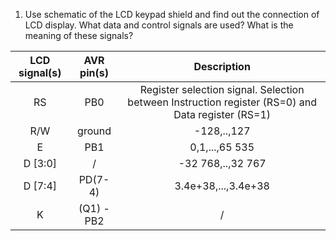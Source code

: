 1. Use schematic of the LCD keypad shield and find out the connection of LCD display. What data and control signals are used? What is the meaning of these signals?


| **LCD signal(s)** | **AVR pin(s)**|**Description** |
| :-: | :-: | :-: |
| RS | PB0 | Register selection signal. Selection between Instruction register (RS=0) and Data register (RS=1)| 
| R/W | ground | -128,..,127| 
| E | PB1 | 0,1,...,65 535|
| D [3:0] | / | -32 768,..,32 767 | 
| D [7:4] | PD(7-4) | 3.4e+38,...,3.4e+38 |
| K | (Q1) - PB2 | / |
